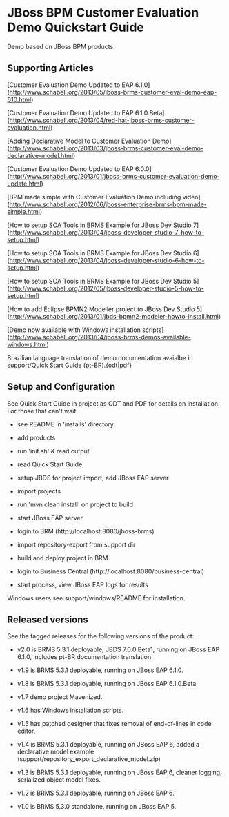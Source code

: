 JBoss BPM Customer Evaluation Demo Quickstart Guide
===================================================

Demo based on JBoss BPM products.


Supporting Articles
-------------------

[Customer Evaluation Demo Updated to EAP 6.1.0] (http://www.schabell.org/2013/05/jboss-brms-customer-eval-demo-eap-610.html)

[Customer Evaluation Demo Updated to EAP 6.1.0.Beta] (http://www.schabell.org/2013/04/red-hat-jboss-brms-customer-evaluation.html)

[Adding Declarative Model to Customer Evaluation Demo] (http://www.schabell.org/2013/03/jboss-brms-customer-eval-demo-declarative-model.html)

[Customer Evaluation Demo Updated to EAP 6.0.0] (http://www.schabell.org/2013/01/jboss-brms-customer-evaluation-demo-update.html)

[BPM made simple with Customer Evaluation Demo including video] (http://www.schabell.org/2012/06/jboss-enterprise-brms-bpm-made-simple.html)

[How to setup SOA Tools in BRMS Example for JBoss Dev Studio 7] (http://www.schabell.org/2013/04/jboss-developer-studio-7-how-to-setup.html)

[How to setup SOA Tools in BRMS Example for JBoss Dev Studio 6] (http://www.schabell.org/2013/04/jboss-developer-studio-6-how-to-setup.html)

[How to setup SOA Tools in BRMS Example for JBoss Dev Studio 5] (http://www.schabell.org/2012/05/jboss-developer-studio-5-how-to-setup.html)

[How to add Eclipse BPMN2 Modeller project to JBoss Dev Studio 5] (http://www.schabell.org/2013/01/jbds-bpmn2-modeler-howto-install.html)

[Demo now available with Windows installation scripts] (http://www.schabell.org/2013/04/jboss-brms-demos-available-windows.html)

Brazilian language translation of demo documentation avaialbe in support/Quick Start Guide (pt-BR).{odt|pdf}

Setup and Configuration
-----------------------

See Quick Start Guide in project as ODT and PDF for details on installation. For those that can't wait:

- see README in 'installs' directory

- add products 

- run 'init.sh' & read output

- read Quick Start Guide

- setup JBDS for project import, add JBoss EAP server

- import projects

- run 'mvn clean install' on project to build

- start JBoss EAP server

- login to BRM (http://localhost:8080/jboss-brms)

- import repository-export from support dir

- build and deploy project in BRM

- login to Business Central (http://localhost:8080/business-central)

- start process, view JBoss EAP logs for results

Windows users see support/windows/README for installation.


Released versions
-----------------

See the tagged releases for the following versions of the product:

- v2.0 is BRMS 5.3.1 deployable, JBDS 7.0.0.Beta1, running on JBoss EAP 6.1.0, includes pt-BR documentation translation.

- v1.9 is BRMS 5.3.1 deployable, running on JBoss EAP 6.1.0.

- v1.8 is BRMS 5.3.1 deployable, running on JBoss EAP 6.1.0.Beta.

- v1.7 demo project Mavenized.

- v1.6 has Windows installation scripts.

- v1.5 has patched designer that fixes removal of end-of-lines in code editor.

- v1.4 is BRMS 5.3.1 deployable, running on JBoss EAP 6, added a declarative model example
	(support/repository_export_declarative_model.zip)

- v1.3 is BRMS 5.3.1 deployable, running on JBoss EAP 6, cleaner logging, serialized object model fixes.

- v1.2 is BRMS 5.3.1 deployable, running on JBoss EAP 6.

- v1.0 is BRMS 5.3.0 standalone, running on JBoss EAP 5.

